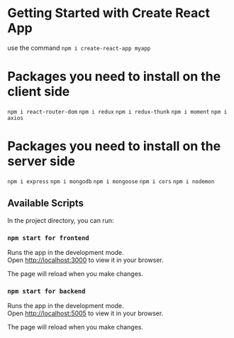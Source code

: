 # Getting Started with Create React App

use the command `npm i create-react-app myapp`

# Packages you need to install on the client side

`npm i react-router-dom`
`npm i redux`
`npm i redux-thunk`
`npm i moment`
`npm i axios`

# Packages you need to install on the server side

`npm i express`
`npm i mongodb`
`npm i mongoose`
`npm i cors`
`npm i nodemon`

## Available Scripts

In the project directory, you can run:

### `npm start for frontend`

Runs the app in the development mode.\
Open [http://localhost:3000](http://localhost:3000) to view it in your browser.

The page will reload when you make changes.

### `npm start for backend`

Runs the app in the development mode.\
Open [http://localhost:5005](http://localhost:5005) to view it in your browser.

The page will reload when you make changes.